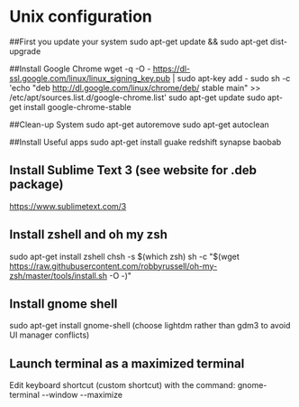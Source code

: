 # Unix configuration

##First you update your system
sudo apt-get update && sudo apt-get dist-upgrade

##Install Google Chrome
wget -q -O - https://dl-ssl.google.com/linux/linux_signing_key.pub | sudo apt-key add -
sudo sh -c 'echo "deb http://dl.google.com/linux/chrome/deb/ stable main" >> /etc/apt/sources.list.d/google-chrome.list'
sudo apt-get update
sudo apt-get install google-chrome-stable

##Clean-up System
sudo apt-get autoremove
sudo apt-get autoclean

##Install Useful apps
sudo apt-get install guake redshift synapse baobab

## Install Sublime Text 3 (see website for .deb package)

https://www.sublimetext.com/3


## Install zshell and oh my zsh

sudo apt-get install zshell
chsh -s $(which zsh)
sh -c "$(wget https://raw.githubusercontent.com/robbyrussell/oh-my-zsh/master/tools/install.sh -O -)"


## Install gnome shell

sudo apt-get install gnome-shell
(choose lightdm rather than gdm3 to avoid UI manager conflicts)

## Launch terminal as a maximized terminal

Edit keyboard shortcut (custom shortcut) with the command:
gnome-terminal --window --maximize